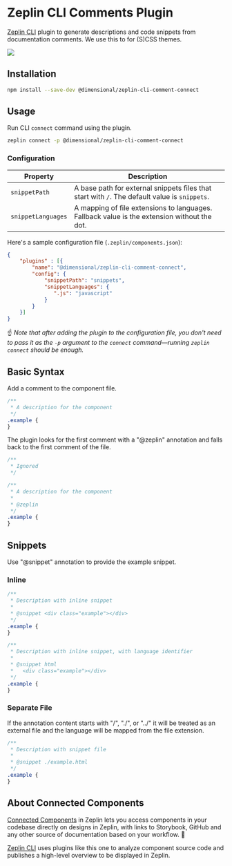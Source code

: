 # Zeplin CLI Comments Plugin


[Zeplin CLI](https://github.com/zeplin/cli) plugin to generate descriptions and code snippets 
from documentation comments. We use this to for (S)CSS themes.

![](https://github.com/dimensional/zeplin-cli-comment-connect/blob/master/docs/example.png?raw=true)

## Installation 

```sh
npm install --save-dev @dimensional/zeplin-cli-comment-connect
```

## Usage

Run CLI `connect` command using the plugin.

```sh
zeplin connect -p @dimensional/zeplin-cli-comment-connect
```

### Configuration

| Property             | Description                                                                  |
|----------------------|------------------------------------------------------------------------------|
| `snippetPath`        | A base path for external snippets files that start with `/`. The default value is `snippets`.|
| `snippetLanguages`   | A mapping of file extensions to languages. Fallback value is the extension without the dot.| |

Here's a sample configuration file (`.zeplin/components.json`):

```json
{
    "plugins" : [{
        "name": "@dimensional/zeplin-cli-comment-connect",
        "config": {
            "snippetPath": "snippets",
            "snippetLanguages": {
               ".js": "javascript" 
            }
        }
    }]
}
```
 
 ☝️ _Note that after adding the plugin to the configuration file, you don't need to pass it as the `-p` argument to 
 the `connect` command—running `zeplin connect` should be enough._

## Basic Syntax

Add a comment to the component file. 

```CSS
/**
 * A description for the component
 */
.example {
}
```

The plugin looks for the first comment with a "@zeplin" annotation and falls back
to the first comment of the file.

```CSS
/**
 * Ignored
 */

/**
 * A description for the component
 * 
 * @zeplin
 */
.example {
}
```

## Snippets

Use "@snippet" annotation to provide the example snippet. 

### Inline

```CSS
/**
 * Description with inline snippet
 *
 * @snippet <div class="example"></div> 
 */
.example {
}
```

```CSS
/**
 * Description with inline snippet, with language identifier
 *
 * @snippet html
 *   <div class="example"></div> 
 */
.example {
}
```

### Separate File

If the annotation content starts with "/", "./", or "../" it will be treated as
an external file and the language will be mapped from the file extension.

```CSS
/**
 * Description with snippet file
 *
 * @snippet ./example.html 
 */
.example {
}
```

## About Connected Components

[Connected Components](https://blog.zeplin.io/introducing-connected-components-components-in-design-and-code-in-harmony-aa894ed5bd95) in Zeplin lets you access components in your codebase directly on designs in Zeplin, with links to Storybook, GitHub and any other source of documentation based on your workflow. 🧩

[Zeplin CLI](https://github.com/zeplin/cli) uses plugins like this one to analyze component source code and publishes a high-level overview to be displayed in Zeplin.
